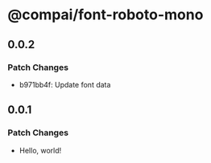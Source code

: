 # @compai/font-roboto-mono

## 0.0.2

### Patch Changes

- b971bb4f: Update font data

## 0.0.1

### Patch Changes

- Hello, world!
